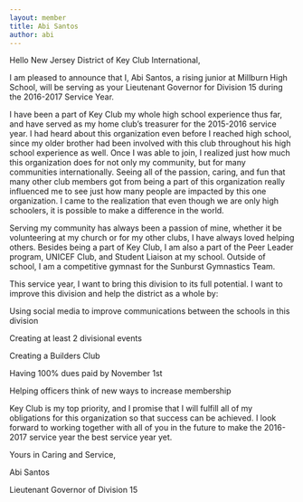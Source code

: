 ```yaml
---
layout: member
title: Abi Santos
author: abi
---
```


Hello New Jersey District of Key Club International,

I am pleased to announce that I, Abi Santos, a rising junior at Millburn High School, will be serving as your Lieutenant Governor for Division 15 during the 2016-2017 Service Year.

I have been a part of Key Club my whole high school experience thus far, and have served as my home club’s treasurer for the 2015-2016 service year. I had heard about this organization even before I reached high school, since my older brother had been involved with this club throughout his high school experience as well. Once I was able to join, I realized just how much this organization does for not only my community, but for many communities internationally. Seeing all of the passion, caring, and fun that many other club members got from being a part of this organization really influenced me to see just how many people are impacted by this one organization. I came to the realization that even though we are only high schoolers, it is possible to make a difference in the world.

Serving my community has always been a passion of mine, whether it be volunteering at my church or for my other clubs, I have always loved helping others. Besides being a part of Key Club, I am also a part of the Peer Leader program, UNICEF Club, and Student Liaison at my school. Outside of school, I am a competitive gymnast for the Sunburst Gymnastics Team.

This service year, I want to bring this division to its full potential. I want to improve this division and help the district as a whole by:


Using social media to improve communications between the schools in this division

Creating at least 2 divisional events

Creating a Builders Club

Having 100% dues paid by November 1st

Helping officers think of new ways to increase membership


Key Club is my top priority, and I promise that I will fulfill all of my obligations for this organization so that success can be achieved. I look forward to working together with all of you in the future to make the 2016-2017 service year the best service year yet.


Yours in Caring and Service,


Abi Santos

Lieutenant Governor of Division 15
